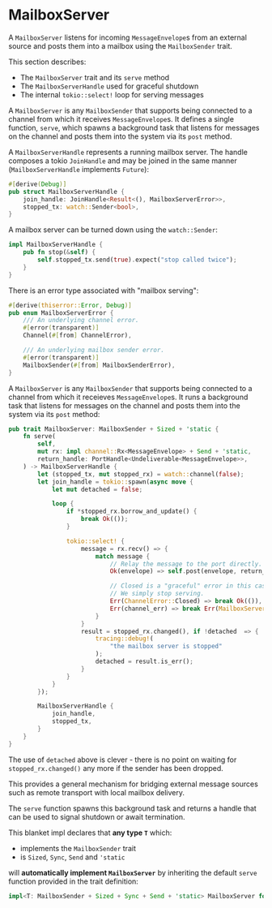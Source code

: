 # MailboxServer

A `MailboxServer` listens for incoming `MessageEnvelope`s from an external source and posts them into a mailbox using the `MailboxSender` trait.

This section describes:

- The `MailboxServer` trait and its `serve` method
- The `MailboxServerHandle` used for graceful shutdown
- The internal `tokio::select!` loop for serving messages

A `MailboxServer` is any `MailboxSender` that supports being connected to a channel from which it receives `MessageEnvelope`s. It defines a single function, `serve`, which spawns a background task that listens for messages on the channel and posts them into the system via its `post` method.

A `MailboxServerHandle` represents a running mailbox server. The handle composes a tokio `JoinHandle` and may be joined in the same manner (`MailboxServerHandle` implements `Future`):
```rust
#[derive(Debug)]
pub struct MailboxServerHandle {
    join_handle: JoinHandle<Result<(), MailboxServerError>>,
    stopped_tx: watch::Sender<bool>,
}
```

A mailbox server can be turned down using the `watch::Sender`:
```rust
impl MailboxServerHandle {
    pub fn stop(&self) {
        self.stopped_tx.send(true).expect("stop called twice");
    }
}
```

There is an error type associated with "mailbox serving":
```rust
#[derive(thiserror::Error, Debug)]
pub enum MailboxServerError {
    /// An underlying channel error.
    #[error(transparent)]
    Channel(#[from] ChannelError),

    /// An underlying mailbox sender error.
    #[error(transparent)]
    MailboxSender(#[from] MailboxSenderError),
}
```

A `MailboxServer` is any `MailboxSender` that supports being connected to a channel from which it receieves `MessageEnvelope`s. It runs a background task that listens for messages on the channel and posts them into the system via its `post` method:
```rust
pub trait MailboxServer: MailboxSender + Sized + 'static {
    fn serve(
        self,
        mut rx: impl channel::Rx<MessageEnvelope> + Send + 'static,
        return_handle: PortHandle<Undeliverable<MessageEnvelope>>,
    ) -> MailboxServerHandle {
        let (stopped_tx, mut stopped_rx) = watch::channel(false);
        let join_handle = tokio::spawn(async move {
            let mut detached = false;

            loop {
                if *stopped_rx.borrow_and_update() {
                    break Ok(());
                }

                tokio::select! {
                    message = rx.recv() => {
                        match message {
                            // Relay the message to the port directly.
                            Ok(envelope) => self.post(envelope, return_handle.clone()),

                            // Closed is a "graceful" error in this case.
                            // We simply stop serving.
                            Err(ChannelError::Closed) => break Ok(()),
                            Err(channel_err) => break Err(MailboxServerError::from(channel_err)),
                        }
                    }
                    result = stopped_rx.changed(), if !detached  => {
                        tracing::debug!(
                            "the mailbox server is stopped"
                        );
                        detached = result.is_err();
                    }
                }
            }
        });

        MailboxServerHandle {
            join_handle,
            stopped_tx,
        }
    }
}
```
The use of `detached` above is clever - there is no point on waiting for `stopped_rx.changed()` any more if the sender has been dropped.

This provides a general mechanism for bridging external message sources such as remote transport with local mailbox delivery.

The `serve` function spawns this background task and returns a handle that can be used to signal shutdown or await termination.

This blanket impl declares that **any type `T`** which:
- implements the `MailboxSender` trait
- is `Sized`, `Sync`, `Send` and `'static`

will **automatically implement `MailboxServer`** by inheriting the default `serve` function provided in the trait definition:
```rust
impl<T: MailboxSender + Sized + Sync + Send + 'static> MailboxServer for T {}
```
